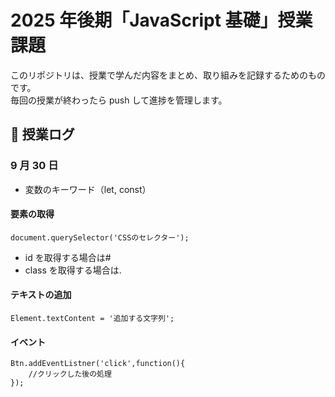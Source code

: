 # 2025 年後期「JavaScript 基礎」授業課題

このリポジトリは、授業で学んだ内容をまとめ、取り組みを記録するためのものです。  
毎回の授業が終わったら push して進捗を管理します。

## 📆 授業ログ

### 9 月 30 日

- 変数のキーワード（let, const）

#### 要素の取得

```
document.querySelector('CSSのセレクター');
```

- id を取得する場合は#
- class を取得する場合は.

#### テキストの追加

```
Element.textContent = '追加する文字列';
```

#### イベント

```
Btn.addEventListner('click',function(){
    //クリックした後の処理
});
```
